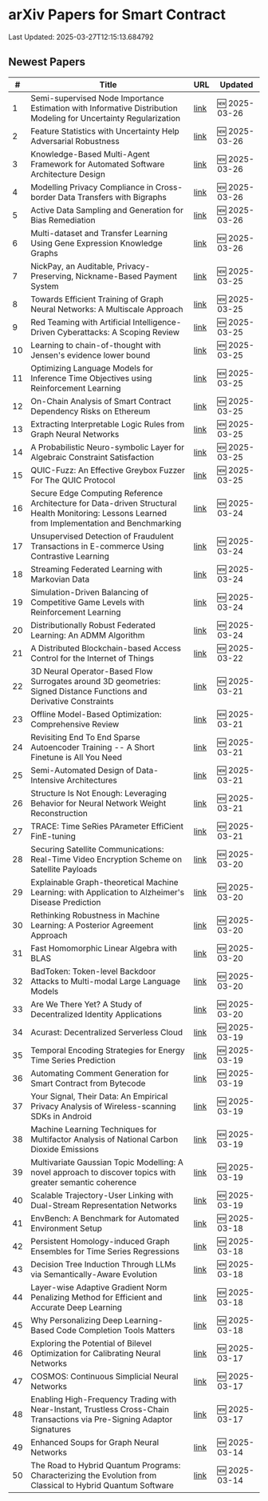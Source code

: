 # arXiv Papers for Smart Contract

Last Updated: 2025-03-27T12:15:13.684792

## Newest Papers

|\#|Title|URL|Updated|
|---|---|---|---|
|1|Semi-supervised Node Importance Estimation with Informative Distribution Modeling for Uncertainty Regularization|[link](http://arxiv.org/abs/2503.20697v1)|🆕 2025-03-26|
|2|Feature Statistics with Uncertainty Help Adversarial Robustness|[link](http://arxiv.org/abs/2503.20583v1)|🆕 2025-03-26|
|3|Knowledge-Based Multi-Agent Framework for Automated Software Architecture Design|[link](http://arxiv.org/abs/2503.20536v1)|🆕 2025-03-26|
|4|Modelling Privacy Compliance in Cross-border Data Transfers with Bigraphs|[link](http://arxiv.org/abs/2503.20464v1)|🆕 2025-03-26|
|5|Active Data Sampling and Generation for Bias Remediation|[link](http://arxiv.org/abs/2503.20414v1)|🆕 2025-03-26|
|6|Multi-dataset and Transfer Learning Using Gene Expression Knowledge Graphs|[link](http://arxiv.org/abs/2503.20400v1)|🆕 2025-03-26|
|7|NickPay, an Auditable, Privacy-Preserving, Nickname-Based Payment System|[link](http://arxiv.org/abs/2503.19872v1)|🆕 2025-03-25|
|8|Towards Efficient Training of Graph Neural Networks: A Multiscale Approach|[link](http://arxiv.org/abs/2503.19666v1)|🆕 2025-03-25|
|9|Red Teaming with Artificial Intelligence-Driven Cyberattacks: A Scoping Review|[link](http://arxiv.org/abs/2503.19626v1)|🆕 2025-03-25|
|10|Learning to chain-of-thought with Jensen's evidence lower bound|[link](http://arxiv.org/abs/2503.19618v1)|🆕 2025-03-25|
|11|Optimizing Language Models for Inference Time Objectives using Reinforcement Learning|[link](http://arxiv.org/abs/2503.19595v1)|🆕 2025-03-25|
|12|On-Chain Analysis of Smart Contract Dependency Risks on Ethereum|[link](http://arxiv.org/abs/2503.19548v1)|🆕 2025-03-25|
|13|Extracting Interpretable Logic Rules from Graph Neural Networks|[link](http://arxiv.org/abs/2503.19476v1)|🆕 2025-03-25|
|14|A Probabilistic Neuro-symbolic Layer for Algebraic Constraint Satisfaction|[link](http://arxiv.org/abs/2503.19466v1)|🆕 2025-03-25|
|15|QUIC-Fuzz: An Effective Greybox Fuzzer For The QUIC Protocol|[link](http://arxiv.org/abs/2503.19402v1)|🆕 2025-03-25|
|16|Secure Edge Computing Reference Architecture for Data-driven Structural Health Monitoring: Lessons Learned from Implementation and Benchmarking|[link](http://arxiv.org/abs/2503.18857v1)|🆕 2025-03-24|
|17|Unsupervised Detection of Fraudulent Transactions in E-commerce Using Contrastive Learning|[link](http://arxiv.org/abs/2503.18841v1)|🆕 2025-03-24|
|18|Streaming Federated Learning with Markovian Data|[link](http://arxiv.org/abs/2503.18807v1)|🆕 2025-03-24|
|19|Simulation-Driven Balancing of Competitive Game Levels with Reinforcement Learning|[link](http://arxiv.org/abs/2503.18748v1)|🆕 2025-03-24|
|20|Distributionally Robust Federated Learning: An ADMM Algorithm|[link](http://arxiv.org/abs/2503.18436v1)|🆕 2025-03-24|
|21|A Distributed Blockchain-based Access Control for the Internet of Things|[link](http://arxiv.org/abs/2503.17873v1)|🆕 2025-03-22|
|22|3D Neural Operator-Based Flow Surrogates around 3D geometries: Signed Distance Functions and Derivative Constraints|[link](http://arxiv.org/abs/2503.17289v1)|🆕 2025-03-21|
|23|Offline Model-Based Optimization: Comprehensive Review|[link](http://arxiv.org/abs/2503.17286v1)|🆕 2025-03-21|
|24|Revisiting End To End Sparse Autoencoder Training -- A Short Finetune is All You Need|[link](http://arxiv.org/abs/2503.17272v1)|🆕 2025-03-21|
|25|Semi-Automated Design of Data-Intensive Architectures|[link](http://arxiv.org/abs/2503.17259v1)|🆕 2025-03-21|
|26|Structure Is Not Enough: Leveraging Behavior for Neural Network Weight Reconstruction|[link](http://arxiv.org/abs/2503.17138v1)|🆕 2025-03-21|
|27|TRACE: Time SeRies PArameter EffiCient FinE-tuning|[link](http://arxiv.org/abs/2503.16991v1)|🆕 2025-03-21|
|28|Securing Satellite Communications: Real-Time Video Encryption Scheme on Satellite Payloads|[link](http://arxiv.org/abs/2503.16287v1)|🆕 2025-03-20|
|29|Explainable Graph-theoretical Machine Learning: with Application to Alzheimer's Disease Prediction|[link](http://arxiv.org/abs/2503.16286v1)|🆕 2025-03-20|
|30|Rethinking Robustness in Machine Learning: A Posterior Agreement Approach|[link](http://arxiv.org/abs/2503.16271v1)|🆕 2025-03-20|
|31|Fast Homomorphic Linear Algebra with BLAS|[link](http://arxiv.org/abs/2503.16080v1)|🆕 2025-03-20|
|32|BadToken: Token-level Backdoor Attacks to Multi-modal Large Language Models|[link](http://arxiv.org/abs/2503.16023v1)|🆕 2025-03-20|
|33|Are We There Yet? A Study of Decentralized Identity Applications|[link](http://arxiv.org/abs/2503.15964v1)|🆕 2025-03-20|
|34|Acurast: Decentralized Serverless Cloud|[link](http://arxiv.org/abs/2503.15654v1)|🆕 2025-03-19|
|35|Temporal Encoding Strategies for Energy Time Series Prediction|[link](http://arxiv.org/abs/2503.15456v1)|🆕 2025-03-19|
|36|Automating Comment Generation for Smart Contract from Bytecode|[link](http://arxiv.org/abs/2503.15270v1)|🆕 2025-03-19|
|37|Your Signal, Their Data: An Empirical Privacy Analysis of Wireless-scanning SDKs in Android|[link](http://arxiv.org/abs/2503.15238v1)|🆕 2025-03-19|
|38|Machine Learning Techniques for Multifactor Analysis of National Carbon Dioxide Emissions|[link](http://arxiv.org/abs/2503.15574v1)|🆕 2025-03-19|
|39|Multivariate Gaussian Topic Modelling: A novel approach to discover topics with greater semantic coherence|[link](http://arxiv.org/abs/2503.15036v1)|🆕 2025-03-19|
|40|Scalable Trajectory-User Linking with Dual-Stream Representation Networks|[link](http://arxiv.org/abs/2503.15002v1)|🆕 2025-03-19|
|41|EnvBench: A Benchmark for Automated Environment Setup|[link](http://arxiv.org/abs/2503.14443v1)|🆕 2025-03-18|
|42|Persistent Homology-induced Graph Ensembles for Time Series Regressions|[link](http://arxiv.org/abs/2503.14240v1)|🆕 2025-03-18|
|43|Decision Tree Induction Through LLMs via Semantically-Aware Evolution|[link](http://arxiv.org/abs/2503.14217v1)|🆕 2025-03-18|
|44|Layer-wise Adaptive Gradient Norm Penalizing Method for Efficient and Accurate Deep Learning|[link](http://arxiv.org/abs/2503.14205v1)|🆕 2025-03-18|
|45|Why Personalizing Deep Learning-Based Code Completion Tools Matters|[link](http://arxiv.org/abs/2503.14201v1)|🆕 2025-03-18|
|46|Exploring the Potential of Bilevel Optimization for Calibrating Neural Networks|[link](http://arxiv.org/abs/2503.13113v1)|🆕 2025-03-17|
|47|COSMOS: Continuous Simplicial Neural Networks|[link](http://arxiv.org/abs/2503.12919v1)|🆕 2025-03-17|
|48|Enabling High-Frequency Trading with Near-Instant, Trustless Cross-Chain Transactions via Pre-Signing Adaptor Signatures|[link](http://arxiv.org/abs/2503.12719v1)|🆕 2025-03-17|
|49|Enhanced Soups for Graph Neural Networks|[link](http://arxiv.org/abs/2503.11612v1)|🆕 2025-03-14|
|50|The Road to Hybrid Quantum Programs: Characterizing the Evolution from Classical to Hybrid Quantum Software|[link](http://arxiv.org/abs/2503.11450v1)|🆕 2025-03-14|
